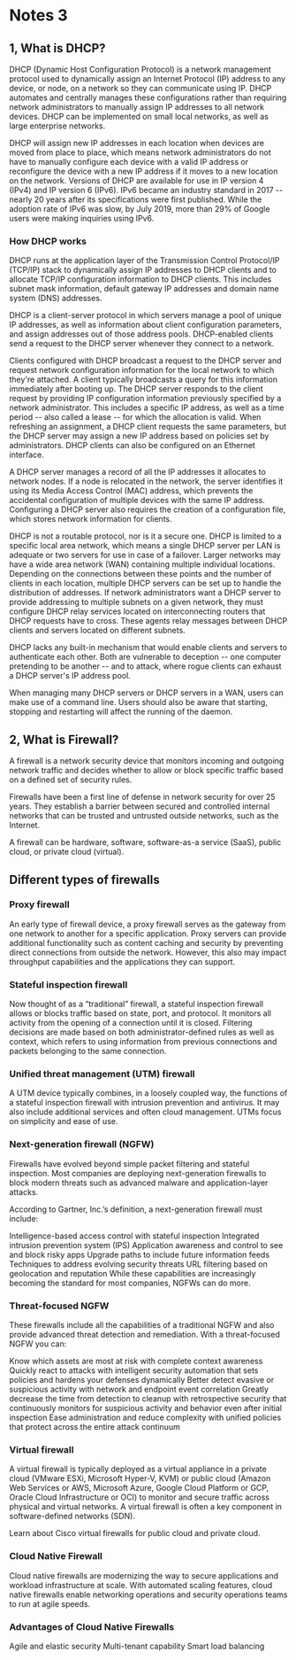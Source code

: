 # Notes 3
## 1, What is DHCP?
DHCP (Dynamic Host Configuration Protocol) is a network management protocol used to dynamically assign an Internet Protocol (IP) address to any device, or node, on a network so they can communicate using IP. DHCP automates and centrally manages these configurations rather than requiring network administrators to manually assign IP addresses to all network devices. DHCP can be implemented on small local networks, as well as large enterprise networks.

DHCP will assign new IP addresses in each location when devices are moved from place to place, which means network administrators do not have to manually configure each device with a valid IP address or reconfigure the device with a new IP address if it moves to a new location on the network. Versions of DHCP are available for use in IP version 4 (IPv4) and IP version 6 (IPv6). IPv6 became an industry standard in 2017 -- nearly 20 years after its specifications were first published. While the adoption rate of IPv6 was slow, by July 2019, more than 29% of Google users were making inquiries using IPv6.

### How DHCP works
DHCP runs at the application layer of the Transmission Control Protocol/IP (TCP/IP) stack to dynamically assign IP addresses to DHCP clients and to allocate TCP/IP configuration information to DHCP clients. This includes subnet mask information, default gateway IP addresses and domain name system (DNS) addresses.

DHCP is a client-server protocol in which servers manage a pool of unique IP addresses, as well as information about client configuration parameters, and assign addresses out of those address pools. DHCP-enabled clients send a request to the DHCP server whenever they connect to a network.

Clients configured with DHCP broadcast a request to the DHCP server and request network configuration information for the local network to which they're attached. A client typically broadcasts a query for this information immediately after booting up. The DHCP server responds to the client request by providing IP configuration information previously specified by a network administrator. This includes a specific IP address, as well as a time period -- also called a lease -- for which the allocation is valid. When refreshing an assignment, a DHCP client requests the same parameters, but the DHCP server may assign a new IP address based on policies set by administrators. DHCP clients can also be configured on an Ethernet interface.

A DHCP server manages a record of all the IP addresses it allocates to network nodes. If a node is relocated in the network, the server identifies it using its Media Access Control (MAC) address, which prevents the accidental configuration of multiple devices with the same IP address. Configuring a DHCP server also requires the creation of a configuration file, which stores network information for clients.

DHCP is not a routable protocol, nor is it a secure one. DHCP is limited to a specific local area network, which means a single DHCP server per LAN is adequate or two servers for use in case of a failover. Larger networks may have a wide area network (WAN) containing multiple individual locations. Depending on the connections between these points and the number of clients in each location, multiple DHCP servers can be set up to handle the distribution of addresses. If network administrators want a DHCP server to provide addressing to multiple subnets on a given network, they must configure DHCP relay services located on interconnecting routers that DHCP requests have to cross. These agents relay messages between DHCP clients and servers located on different subnets.

DHCP lacks any built-in mechanism that would enable clients and servers to authenticate each other. Both are vulnerable to deception -- one computer pretending to be another -- and to attack, where rogue clients can exhaust a DHCP server's IP address pool.

When managing many DHCP servers or DHCP servers in a WAN, users can make use of a command line. Users should also be aware that starting, stopping and restarting will affect the running of the daemon.

## 2, What is Firewall?
A firewall is a network security device that monitors incoming and outgoing network traffic and decides whether to allow or block specific traffic based on a defined set of security rules.

Firewalls have been a first line of defense in network security for over 25 years. They establish a barrier between secured and controlled internal networks that can be trusted and untrusted outside networks, such as the Internet. 

A firewall can be hardware, software, software-as-a service (SaaS), public cloud, or private cloud (virtual).

## Different types of firewalls
### Proxy firewall
An early type of firewall device, a proxy firewall serves as the gateway from one network to another for a specific application. Proxy servers can provide additional functionality such as content caching and security by preventing direct connections from outside the network. However, this also may impact throughput capabilities and the applications they can support.

### Stateful inspection firewall
Now thought of as a “traditional” firewall, a stateful inspection firewall allows or blocks traffic based on state, port, and protocol. It monitors all activity from the opening of a connection until it is closed. Filtering decisions are made based on both administrator-defined rules as well as context, which refers to using information from previous connections and packets belonging to the same connection.

### Unified threat management (UTM) firewall
A UTM device typically combines, in a loosely coupled way, the functions of a stateful inspection firewall with intrusion prevention and antivirus. It may also include additional services and often cloud management. UTMs focus on simplicity and ease of use.


### Next-generation firewall (NGFW)
Firewalls have evolved beyond simple packet filtering and stateful inspection. Most companies are deploying next-generation firewalls to block modern threats such as advanced malware and application-layer attacks.

According to Gartner, Inc.’s definition, a next-generation firewall must include:

Intelligence-based access control with stateful inspection
Integrated intrusion prevention system (IPS)
Application awareness and control to see and block risky apps
Upgrade paths to include future information feeds
Techniques to address evolving security threats
URL filtering based on geolocation and reputation
While these capabilities are increasingly becoming the standard for most companies, NGFWs can do more.

### Threat-focused NGFW
These firewalls include all the capabilities of a traditional NGFW and also provide advanced threat detection and remediation. With a threat-focused NGFW you can:

Know which assets are most at risk with complete context awareness
Quickly react to attacks with intelligent security automation that sets policies and hardens your defenses dynamically
Better detect evasive or suspicious activity with network and endpoint event correlation
Greatly decrease the time from detection to cleanup with retrospective security that continuously monitors for suspicious activity and behavior even after initial inspection
Ease administration and reduce complexity with unified policies that protect across the entire attack continuum


### Virtual firewall
A virtual firewall is typically deployed as a virtual appliance in a private cloud (VMware ESXi, Microsoft Hyper-V, KVM) or public cloud (Amazon Web Services or AWS, Microsoft Azure, Google Cloud Platform or GCP, Oracle Cloud Infrastructure or OCI) to monitor and secure traffic across physical and virtual networks. A virtual firewall is often a key component in software-defined networks (SDN).

Learn about Cisco virtual firewalls for public cloud and private cloud.

### Cloud Native Firewall
Cloud native firewalls are modernizing the way to secure applications and workload infrastructure at scale. With automated scaling features, cloud native firewalls enable networking operations and security operations teams to run at agile speeds.

### Advantages of Cloud Native Firewalls

Agile and elastic security
Multi-tenant capability
Smart load balancing
